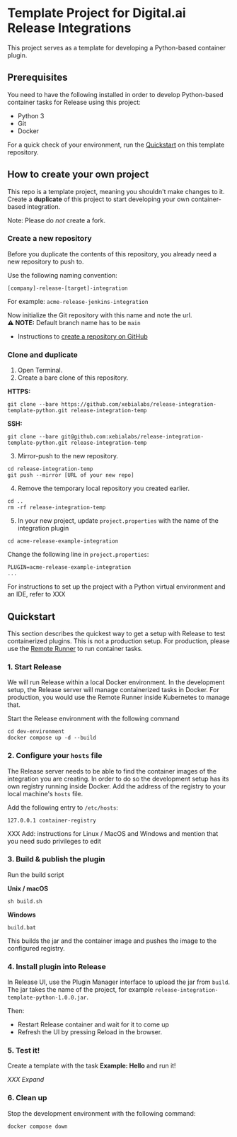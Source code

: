 # Template Project for Digital.ai Release Integrations

This project serves as a template for developing a Python-based container plugin.

## Prerequisites

You need to have the following installed in order to develop Python-based container tasks for Release using this project:

* Python 3
* Git
* Docker

For a quick check of your environment, run the [Quickstart](#quickstart) on this template repository.


## How to create your own project

This repo is a template project, meaning you shouldn't make changes to it.
Create a **duplicate** of this project to start developing your own container-based integration. 

Note: Please do _not_ create a fork.

### Create a new repository

Before you duplicate the contents of this repository, you already need a new repository to push to.

Use the following naming convention:

    [company]-release-[target]-integration

For example: `acme-release-jenkins-integration`

Now initialize the Git repository with this name and note the url.  
**⚠️ NOTE:**  Default branch name has to be `main`

* Instructions to [create a repository on GitHub](https://docs.github.com/en/repositories/creating-and-managing-repositories/creating-a-new-repository)


### Clone and duplicate

1. Open Terminal.
2. Create a bare clone of this repository.

**HTTPS:**

```commandline
git clone --bare https://github.com/xebialabs/release-integration-template-python.git release-integration-temp
```

**SSH:**

```commandline
git clone --bare git@github.com:xebialabs/release-integration-template-python.git release-integration-temp
```

3. Mirror-push to the new repository.

```commandline
cd release-integration-temp
git push --mirror [URL of your new repo]
```

4. Remove the temporary local repository you created earlier.

```commandline
cd ..
rm -rf release-integration-temp
```

5. In your new project, update `project.properties` with the name of the integration plugin

```commandline
cd acme-release-example-integration
```

Change the following line in `project.properties`:

```
PLUGIN=acme-release-example-integration
...
```

For instructions to set up the project with a Python virtual environment and an IDE, refer to XXX

## Quickstart

This section describes the quickest way to get a setup with Release to test containerized plugins. This is not a production setup. For production, please use the [Remote Runner](doc/remote-runner-quickstart.md) to run container tasks.

### 1. Start Release

We will run Release within a local Docker environment. In the development setup, the Release server will manage containerized tasks in Docker. For production, you would use the Remote Runner inside Kubernetes to manage that.

Start the Release environment with the following command

```commandline
cd dev-environment
docker compose up -d --build
```

### 2. Configure your `hosts` file

The Release server needs to be able to find the container images of the integration you are creating. In order to do so the development setup has its own registry running inside Docker. Add the address of the registry to your local machine's `hosts` file.

Add the following entry to `/etc/hosts`:

    127.0.0.1 container-registry

XXX Add: instructions for Linux / MacOS and Windows and mention that you need sudo privileges to edit

### 3. Build & publish the plugin

Run the build script

**Unix / macOS**

```commandline
sh build.sh 
```

**Windows**

```commandline
build.bat 
```

This builds the jar and the container image and pushes the image to the configured registry.

### 4. Install plugin into Release

In Release UI, use the Plugin Manager interface to upload the jar from `build`.
The jar takes the name of the project, for example `release-integration-template-python-1.0.0.jar`.

Then:
* Restart Release container and wait for it to come up
* Refresh the UI by pressing Reload in the browser.

### 5. Test it!
Create a template with the task **Example: Hello** and run it!

_XXX Expand_

### 6. Clean up

Stop the development environment with the following command:

    docker compose down
